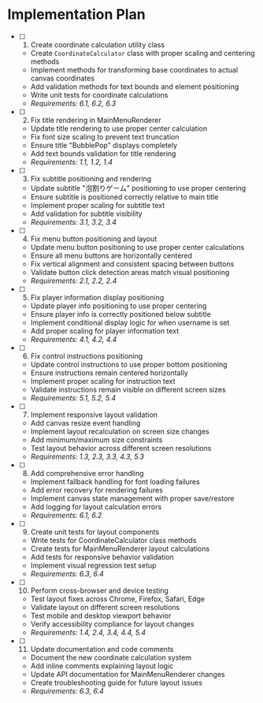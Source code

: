 # Implementation Plan

- [ ] 1. Create coordinate calculation utility class
  - Create `CoordinateCalculator` class with proper scaling and centering methods
  - Implement methods for transforming base coordinates to actual canvas coordinates
  - Add validation methods for text bounds and element positioning
  - Write unit tests for coordinate calculations
  - _Requirements: 6.1, 6.2, 6.3_

- [ ] 2. Fix title rendering in MainMenuRenderer
  - Update title rendering to use proper center calculation
  - Fix font size scaling to prevent text truncation
  - Ensure title "BubblePop" displays completely
  - Add text bounds validation for title rendering
  - _Requirements: 1.1, 1.2, 1.4_

- [ ] 3. Fix subtitle positioning and rendering
  - Update subtitle "泡割りゲーム" positioning to use proper centering
  - Ensure subtitle is positioned correctly relative to main title
  - Implement proper scaling for subtitle text
  - Add validation for subtitle visibility
  - _Requirements: 3.1, 3.2, 3.4_

- [ ] 4. Fix menu button positioning and layout
  - Update menu button positioning to use proper center calculations
  - Ensure all menu buttons are horizontally centered
  - Fix vertical alignment and consistent spacing between buttons
  - Validate button click detection areas match visual positioning
  - _Requirements: 2.1, 2.2, 2.4_

- [ ] 5. Fix player information display positioning
  - Update player info positioning to use proper centering
  - Ensure player info is correctly positioned below subtitle
  - Implement conditional display logic for when username is set
  - Add proper scaling for player information text
  - _Requirements: 4.1, 4.2, 4.4_

- [ ] 6. Fix control instructions positioning
  - Update control instructions to use proper bottom positioning
  - Ensure instructions remain centered horizontally
  - Implement proper scaling for instruction text
  - Validate instructions remain visible on different screen sizes
  - _Requirements: 5.1, 5.2, 5.4_

- [ ] 7. Implement responsive layout validation
  - Add canvas resize event handling
  - Implement layout recalculation on screen size changes
  - Add minimum/maximum size constraints
  - Test layout behavior across different screen resolutions
  - _Requirements: 1.3, 2.3, 3.3, 4.3, 5.3_

- [ ] 8. Add comprehensive error handling
  - Implement fallback handling for font loading failures
  - Add error recovery for rendering failures
  - Implement canvas state management with proper save/restore
  - Add logging for layout calculation errors
  - _Requirements: 6.1, 6.2_

- [ ] 9. Create unit tests for layout components
  - Write tests for CoordinateCalculator class methods
  - Create tests for MainMenuRenderer layout calculations
  - Add tests for responsive behavior validation
  - Implement visual regression test setup
  - _Requirements: 6.3, 6.4_

- [ ] 10. Perform cross-browser and device testing
  - Test layout fixes across Chrome, Firefox, Safari, Edge
  - Validate layout on different screen resolutions
  - Test mobile and desktop viewport behavior
  - Verify accessibility compliance for layout changes
  - _Requirements: 1.4, 2.4, 3.4, 4.4, 5.4_

- [ ] 11. Update documentation and code comments
  - Document the new coordinate calculation system
  - Add inline comments explaining layout logic
  - Update API documentation for MainMenuRenderer changes
  - Create troubleshooting guide for future layout issues
  - _Requirements: 6.3, 6.4_